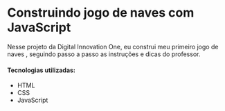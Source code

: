 # Construindo jogo de naves com JavaScript

Nesse projeto da Digital Innovation One, eu construi meu primeiro jogo de naves , seguindo passo a passo as instruções e dicas do professor.

#### Tecnologias utilizadas:

- HTML
- CSS
- JavaScript
